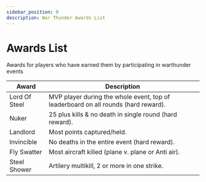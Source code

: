 ```yaml
---
sidebar_position: 0
description: War Thunder Awards List
---
```


# Awards List
Awards for players who have earned them by participating in warthunder events

| Award                      | Description                                     |
|----------------------------|------------------------------------------------|
| Lord Of Steel | MVP player during the whole event, top of leaderboard on all rounds <span class="text-muted">(hard reward).</span>|
| Nuker | 25 plus kills & no death in single round <span class="text-muted">(hard reward).</span>|
| Landlord | Most points captured/held.|
| Invincible | No deaths in the entire event <span class="text-muted">(hard reward).</span>|
| Fly Swatter | Most aircraft killed <span class="text-muted">(plane v. plane or Anti air).</span>|
| Steel Shower | Artilery multikill, 2 or more in one strike.|

